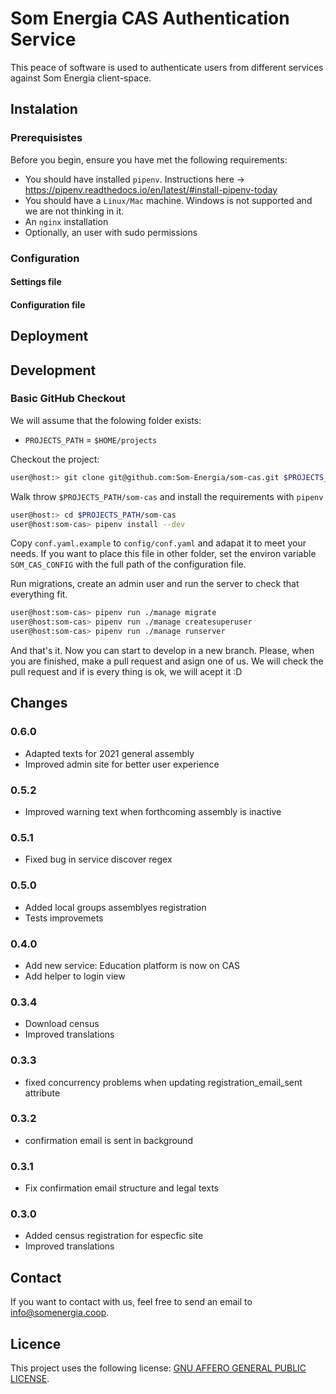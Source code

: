 # Som Energia CAS Authentication Service

This peace of software is used to authenticate users from different services against Som Energia client-space.

## Instalation

### Prerequisistes

Before you begin, ensure you have met the following requirements:
* You should have installed `pipenv`. Instructions here -> https://pipenv.readthedocs.io/en/latest/#install-pipenv-today
* You should have a `Linux/Mac` machine. Windows is not supported and we are not thinking in it.
* An `nginx` installation
* Optionally, an user with sudo permissions


### Configuration

#### Settings file
#### Configuration file

## Deployment


## Development

### Basic GitHub Checkout
We will assume that the folowing folder exists:

  * `PROJECTS_PATH` = `$HOME/projects`

Checkout the project:
```bash
user@host:> git clone git@github.com:Som-Energia/som-cas.git $PROJECTS_PATH/som-cas
```

Walk throw `$PROJECTS_PATH/som-cas` and install the requirements with `pipenv`
```bash
user@host:> cd $PROJECTS_PATH/som-cas
user@host:som-cas> pipenv install --dev
```

Copy `conf.yaml.example` to `config/conf.yaml` and adapat it to meet your needs.
If you want to place this file in other folder, set the environ variable `SOM_CAS_CONFIG` with the full path of the configuration file.

Run migrations, create an admin user and run the server to check that everything fit.
```bash
user@host:som-cas> pipenv run ./manage migrate
user@host:som-cas> pipenv run ./manage createsuperuser
user@host:som-cas> pipenv run ./manage runserver
```

And that's it. Now you can start to develop in a new branch. Please, when you are finished, make a pull request and asign one of us. We will check the pull request and if is every thing is ok, we will acept it :D

## Changes
### 0.6.0
* Adapted texts for 2021 general assembly
* Improved admin site for better user experience

### 0.5.2
* Improved warning text when forthcoming assembly is inactive

### 0.5.1
* Fixed bug in service discover regex 

### 0.5.0
* Added local groups assemblyes registration 
* Tests improvemets

### 0.4.0
* Add new service: Education platform is now on CAS
* Add helper to login view

### 0.3.4
* Download census
* Improved translations 

### 0.3.3
* fixed concurrency problems when updating registration_email_sent attribute

### 0.3.2
* confirmation email is sent in background

### 0.3.1
* Fix confirmation email structure and legal texts

### 0.3.0
* Added census registration for especfic site
* Improved translations

## Contact
If you want to contact with us, feel free to send an email to <info@somenergia.coop>.

## Licence
This project uses the following license: [GNU AFFERO GENERAL PUBLIC LICENSE](LICENSE).
